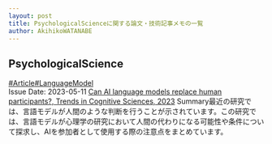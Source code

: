 ```yaml
---
layout: post
title: PsychologicalScienceに関する論文・技術記事メモの一覧
author: AkihikoWATANABE
---
```

## PsychologicalScience
<div class="visible-content">
<a class="button" href="articles/Article.html">#Article</a><a class="button" href="articles/LanguageModel.html">#LanguageModel</a><br><span class="issue_date">Issue Date: 2023-05-11</span>
<a href="https://github.com/AkihikoWatanabe/paper_notes/issues/673">Can AI language models replace human participants?, Trends in Cognitive Sciences, 2023</a>
<span class="snippet"><span>Summary</span>最近の研究では、言語モデルが人間のような判断を行うことが示されています。この研究では、言語モデルが心理学の研究において人間の代わりになる可能性や条件について探求し、AIを参加者として使用する際の注意点をまとめています。</span>
</div>

